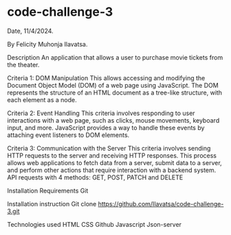 # code-challenge-3
Date, 11/4/2024.

By  Felicity Muhonja Ilavatsa.

Description
An application that allows a user to purchase movie tickets from the theater.

Criteria 1: DOM Manipulation
This allows accessing and modifying the Document Object Model (DOM) of a web page using JavaScript. The DOM represents the structure of an HTML document as a tree-like structure, with each element as a node.

Criteria 2: Event Handling
This criteria involves responding to user interactions with a web page, such as clicks, mouse movements, keyboard input, and more. JavaScript provides a way to handle these events by attaching event listeners to DOM elements.

Criteria 3: Communication with the Server
This criteria involves sending HTTP requests to the server and receiving HTTP responses. This process allows web applications to fetch data from a server, submit data to a server, and perform other actions that require interaction with a backend system. API requests with 4 methods: GET, POST, PATCH and DELETE

Installation Requirements
Git

Installation instruction
Git clone https://github.com/Ilavatsa/code-challenge-3.git

Technologies used
HTML
CSS
Github Javascript 
Json-server
